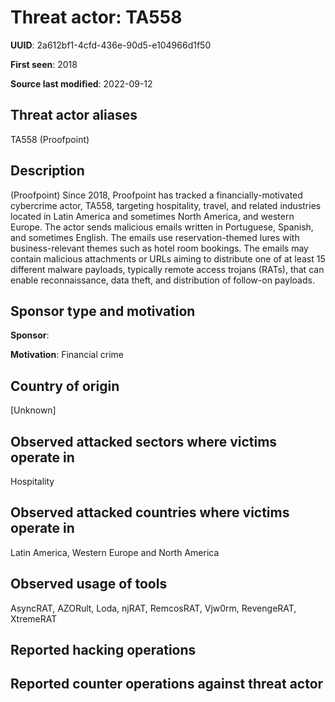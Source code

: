 # Threat actor: TA558

**UUID**: 2a612bf1-4cfd-436e-90d5-e104966d1f50

**First seen**: 2018

**Source last modified**: 2022-09-12

## Threat actor aliases

TA558 (Proofpoint)

## Description

(Proofpoint) Since 2018, Proofpoint has tracked a financially-motivated cybercrime actor, TA558, targeting hospitality, travel, and related industries located in Latin America and sometimes North America, and western Europe. The actor sends malicious emails written in Portuguese, Spanish, and sometimes English. The emails use reservation-themed lures with business-relevant themes such as hotel room bookings. The emails may contain malicious attachments or URLs aiming to distribute one of at least 15 different malware payloads, typically remote access trojans (RATs), that can enable reconnaissance, data theft, and distribution of follow-on payloads.

## Sponsor type and motivation

**Sponsor**: 

**Motivation**: Financial crime


## Country of origin

[Unknown]

## Observed attacked sectors where victims operate in

Hospitality

## Observed attacked countries where victims operate in

Latin America, Western Europe and North America

## Observed usage of tools

AsyncRAT, AZORult, Loda, njRAT, RemcosRAT, Vjw0rm, RevengeRAT, XtremeRAT

## Reported hacking operations



## Reported counter operations against threat actor





